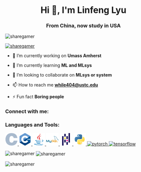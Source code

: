 <h1 align="center">Hi 👋, I'm Linfeng Lyu</h1>
<h3 align="center">From China, now study in USA</h3>

<p align="left"> <img src="https://komarev.com/ghpvc/?username=sharegamer&label=Profile%20views&color=0e75b6&style=flat" alt="sharegamer" /> </p>

<p align="left"> <a href="https://github.com/ryo-ma/github-profile-trophy"><img src="https://github-profile-trophy.vercel.app/?username=sharegamer" alt="sharegamer" /></a> </p>

- 🔭 I’m currently working on **Umass Amherst**

- 🌱 I’m currently learning **ML and MLsys**

- 👯 I’m looking to collaborate on **MLsys or system**

- 📫 How to reach me **while404@ustc.edu**

- ⚡ Fun fact **Boring people**

<h3 align="left">Connect with me:</h3>
<p align="left">
</p>

<h3 align="left">Languages and Tools:</h3>
<p align="left"> <a href="https://www.cprogramming.com/" target="_blank" rel="noreferrer"> <img src="https://raw.githubusercontent.com/devicons/devicon/master/icons/c/c-original.svg" alt="c" width="40" height="40"/> </a> <a href="https://www.w3schools.com/cpp/" target="_blank" rel="noreferrer"> <img src="https://raw.githubusercontent.com/devicons/devicon/master/icons/cplusplus/cplusplus-original.svg" alt="cplusplus" width="40" height="40"/> </a> <a href="https://www.java.com" target="_blank" rel="noreferrer"> <img src="https://raw.githubusercontent.com/devicons/devicon/master/icons/java/java-original.svg" alt="java" width="40" height="40"/> </a> <a href="https://www.mysql.com/" target="_blank" rel="noreferrer"> <img src="https://raw.githubusercontent.com/devicons/devicon/master/icons/mysql/mysql-original-wordmark.svg" alt="mysql" width="40" height="40"/> </a> <a href="https://pandas.pydata.org/" target="_blank" rel="noreferrer"> <img src="https://raw.githubusercontent.com/devicons/devicon/2ae2a900d2f041da66e950e4d48052658d850630/icons/pandas/pandas-original.svg" alt="pandas" width="40" height="40"/> </a> <a href="https://www.python.org" target="_blank" rel="noreferrer"> <img src="https://raw.githubusercontent.com/devicons/devicon/master/icons/python/python-original.svg" alt="python" width="40" height="40"/> </a> <a href="https://pytorch.org/" target="_blank" rel="noreferrer"> <img src="https://www.vectorlogo.zone/logos/pytorch/pytorch-icon.svg" alt="pytorch" width="40" height="40"/> </a> <a href="https://www.tensorflow.org" target="_blank" rel="noreferrer"> <img src="https://www.vectorlogo.zone/logos/tensorflow/tensorflow-icon.svg" alt="tensorflow" width="40" height="40"/> </a> </p>

<p><img align="left" src="https://github-readme-stats.vercel.app/api/top-langs?username=sharegamer&show_icons=true&locale=en&layout=compact" alt="sharegamer" /></p>

<p>&nbsp;<img align="center" src="https://github-readme-stats.vercel.app/api?username=sharegamer&show_icons=true&locale=en" alt="sharegamer" /></p>

<p><img align="center" src="https://github-readme-streak-stats.herokuapp.com/?user=sharegamer&" alt="sharegamer" /></p>
